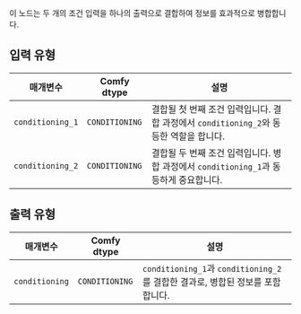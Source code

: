 이 노드는 두 개의 조건 입력을 하나의 출력으로 결합하여 정보를 효과적으로 병합합니다.
## 입력 유형

| 매개변수            | Comfy dtype        | 설명 |
|----------------------|--------------------|-------------|
| `conditioning_1`      | `CONDITIONING`     | 결합될 첫 번째 조건 입력입니다. 결합 과정에서 `conditioning_2`와 동등한 역할을 합니다. |
| `conditioning_2`      | `CONDITIONING`     | 결합될 두 번째 조건 입력입니다. 병합 과정에서 `conditioning_1`과 동등하게 중요합니다. |

## 출력 유형

| 매개변수            | Comfy dtype        | 설명 |
|----------------------|--------------------|-------------|
| `conditioning`        | `CONDITIONING`     | `conditioning_1`과 `conditioning_2`를 결합한 결과로, 병합된 정보를 포함합니다. |